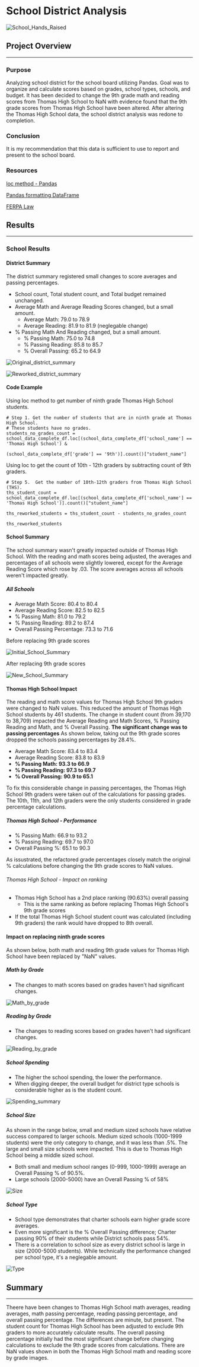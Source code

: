 # School District Analysis

![School_Hands_Raised](Resources/08619177-0624-464b-8b67-b28cd61b913e_adobestock_118245338.png "Study.com, 2018")

## Project Overview
---

### Purpose
Analyzing school district for the school board utilizing Pandas. Goal was to organize and calculate scores based on grades, school types, schools, and budget. It has been decided to change the 9th grade math and reading scores from Thomas High School to NaN with evidence found that the 9th grade scores from Thomas High School have been altered. After altering the Thomas High School data, the school district analysis was redone to completion.

### Conclusion
It is my recommendation that this data is sufficient to use to report and present to the school board. 

### Resources
[loc method - Pandas](https://pandas.pydata.org/pandas-docs/stable/reference/api/pandas.DataFrame.loc.html)

[Pandas formatting DataFrame](https://www.geeksforgeeks.org/formatting-integer-column-of-dataframe-in-pandas/#:~:text=Let%E2%80%99s%20see%20different%20methods%20of%20formatting%20integer%20column,commas%20and%20Dollar%20sign%20with%20two%20decimal%20places.)

[FERPA Law](https://www2.ed.gov/policy/gen/guid/fpco/ferpa/index.html)

## Results
---

### School Results

#### District Summary
The district summary registered small changes to score averages and passing percentages. 

- School count, Total student count, and Total budget remained unchanged.
- Average Math and Average Reading Scores changed, but a small amount.
  - Average Math: 79.0 to 78.9
  - Average Reading: 81.9 to 81.9 (neglegable change)
- % Passing Math And Reading changed, but a small amount.
  - % Passing Math: 75.0 to 74.8
  - % Passing Reading: 85.8 to 85.7
  - % Overall Passing: 65.2 to 64.9

![Original_district_summary](Resources/original_district_summary.png "Original District Summary")

![Reworked_district_summary](Resources/reworked_district_summary.png "Reworked District Summary")

#### Code Example

Using loc method to get number of ninth grade Thomas High School students. 

    # Step 1. Get the number of students that are in ninth grade at Thomas High School.
    # These students have no grades. 
    students_no_grades_count = school_data_complete_df.loc[(school_data_complete_df['school_name'] == 'Thomas High School') & 
                                                        (school_data_complete_df['grade'] == '9th')].count()["student_name"]
                                                        
Using loc to get the count of 10th - 12th graders by subtracting count of 9th graders.

    # Step 5.  Get the number of 10th-12th graders from Thomas High School (THS).
    ths_student_count = school_data_complete_df.loc[(school_data_complete_df['school_name'] == 'Thomas High School')].count()["student_name"] 

    ths_reworked_students = ths_student_count - students_no_grades_count

    ths_reworked_students
                                                     

#### School Summary
The school summary wasn't greatly impacted outside of Thomas High School. With the reading and math scores being adjusted, the averages and percentages of all schools were slightly lowered, except for the Average Reading Score which rose by .03. The score averages across all schools weren't impacted greatly. 

##### All Schools
- Average Math Score: 80.4 to 80.4
- Average Reading Score: 82.5 to 82.5
- % Passing Math: 81.0 to 79.2
- % Passing Reading: 89.2 to 87.4
- Overall Passing Percentage: 73.3 to 71.6

Before replacing 9th grade scores

![Initial_School_Summary](Resources/THS_old_school_summary.png "Old School Summary")

After replacing 9th grade scores

![New_School_Summary](Resources/THS_new_school_summary.png "New School Summary")

#### Thomas High School Impact
The reading and math score values for Thomas High School 9th graders were changed to NaN values. This reduced the amount of Thomas High School students by 461 students. The change in student count (from 39,170 to 38,709) impacted the Average Reading and Math Scores, % Passing Reading and Math, and % Overall Passing. **The significant change was to passing percentages** As shown below, taking out the 9th grade scores dropped the schools passing percentages by 28.4%. 

- Average Math Score: 83.4 to 83.4
- Average Reading Score: 83.8 to 83.9
- **% Passing Math: 93.3 to 66.9**
- **% Passing Reading: 97.3 to 69.7**
- **% Overall Passing: 90.9 to 65.1**

To fix this considerable change in passing percentages, the Thomas High School 9th graders were taken out of the calculations for passing grades. The 10th, 11th, and 12th graders were the only students considered in grade percentage calculations. 

##### Thomas High School - Performance

- % Passing Math: 66.9 to 93.2
- % Passing Reading: 69.7 to 97.0
- Overall Passing %: 65.1 to 90.3 

As issustrated, the refactored grade percentages closely match the original % calculations before changing the 9th grade scores to NaN values.

###### Thomas High School - Impact on ranking

- Thomas High School has a 2nd place ranking (90.63%) overall passing
  - This is the same ranking as before replacing Thomas High School's 9th grade scores
- If the total Thomas High School student count was calculated (including 9th graders) the rank would have dropped to 8th overall.

#### Impact on replacing ninth grade scores

As shown below, both math and reading 9th grade values for Thomas High School have been replaced by "NaN" values. 

##### Math by Grade

- The changes to math scores based on grades haven't had significant changes.

![Math_by_grade](Resources/math_grade_performance.png "Math Performance by Grade")

##### Reading by Grade

- The changes to reading scores based on grades haven't had significant changes.

![Reading_by_grade](Resources/reading_grade_performance.png "Reading Performance by Grade")


##### School Spending


- The higher the school spending, the lower the performance.
- When digging deeper, the overall budget for district type schools is considerable higher as is the student count. 

![Spending_summary](Resources/spending_summary.png "Spending Summary")

##### School Size

As shown in the range below, small and medium sized schools have relative success compared to larger schools. Medium sized schools (1000-1999 students) were the only category to change, and it was less than .5%. The large and small size schools were impacted. This is due to Thomas High School being a middle sized school.

- Both small and medium school ranges (0-999, 1000-1999) average an Overall Passing % of 90.5%. 
- Large schools (2000-5000) have an Overall Passing % of 58%

![Size](Resources/school_size_performance.png "School Size Summary")

##### School Type

- School type demonstrates that charter schools earn higher grade score averages. 
- Even more significant is the % Overall Passing difference; Charter passing 90% of their students while District schools pass 54%. 
- There is a correlation to school size as every district school is large in size (2000-5000 students). While technically the performance changed per school type, it's a neglegable amount. 


![Type](Resources/school_type_performance.png "School Type Summary")

## Summary
---
Theere have been changes to Thomas High School math averages, reading averages, math passing percentage, reading passing percentage, and overall passing percentage. The differences are minute, but present. The student count for Thomas High School has been adjusted to exclude 9th graders to more accurately calculate results. The overall passing percentage initially had the most significant change before changing calculations to exclude the 9th grade scores from calculations. There are NaN values shown in both the Thomas High School math and reading score by grade images.
